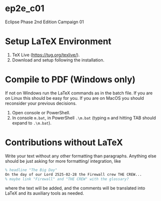 # ep2e_c01
Eclipse Phase 2nd Edition Campaign 01

# Setup LaTeX Environment

1. TeX Live (https://tug.org/texlive/).
1. Download and setup following the installation.


# Compile to PDF (Windows only)

If not on Windows run the LaTeX commands as in the batch file. If you are on Linux this should be easy for you. If you are on MacOS you should reconsider your previous decisions.

1. Open console or PowerShell.
1. In console `m.bat`, in PowerShell `.\m.bat` (typing `m` and hitting TAB should expand to `.\m.bat`).


# Contributions without LaTeX

Write your text without any other formatting than paragraphs. Anything else should be just asking for more formatting/ integration, like

```latex
% headline "The Big Day"
On the day of our Lord 2525-02-28 the Firewall crew THE CREW...
% maybe link "Firewall" and "THE CREW" with the glossary?
```

where the text will be added, and the comments will be translated into LaTeX and its auxiliary tools as needed.
